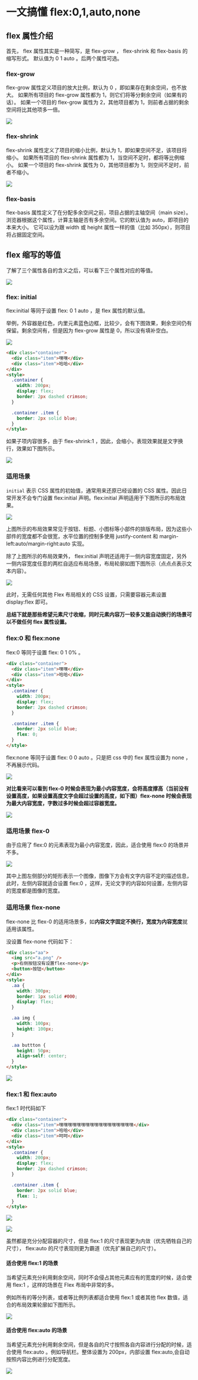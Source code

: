 # 一文搞懂 flex:0,1,auto,none

## flex 属性介绍

首先， flex 属性其实是一种简写，是 flex-grow ， flex-shrink 和 flex-basis 的缩写形式。 默认值为 0 1 auto 。后两个属性可选。

### flex-grow

flex-grow 属性定义项目的放大比例，默认为 0 ，即如果存在剩余空间，也不放大。
如果所有项目的 flex-grow 属性都为 1，则它们将等分剩余空间（如果有的话）。
如果一个项目的 flex-grow 属性为 2，其他项目都为 1，则前者占据的剩余空间将比其他项多一倍。

![](../public/front-end-engineering/2024-04-15-16-29-04.png)

### flex-shrink

flex-shrink 属性定义了项目的缩小比例，默认为 1，即如果空间不足，该项目将缩小。
如果所有项目的 flex-shrink 属性都为 1，当空间不足时，都将等比例缩小。
如果一个项目的 flex-shrink 属性为 0，其他项目都为 1，则空间不足时，前者不缩小。

![](../public/front-end-engineering/2024-04-15-16-29-22.png)

### flex-basis

flex-basis 属性定义了在分配多余空间之前，项目占据的主轴空间（main size）。
浏览器根据这个属性，计算主轴是否有多余空间。它的默认值为 auto，即项目的本来大小。
它可以设为跟 width 或 height 属性一样的值（比如 350px），则项目将占据固定空间。

## flex 缩写的等值

了解了三个属性各自的含义之后，可以看下三个属性对应的等值。

![](../public/front-end-engineering/2024-04-15-16-30-16.png)

### flex: initial

flex:initial 等同于设置 flex: 0 1 auto ，是 flex 属性的默认值。

举例，外容器是红色，内里元素蓝色边框，比较少，会有下图效果，剩余空间仍有保留。剩余空间有，但是因为 flex-grow 属性是 0，所以没有填补空白。

![](../public/front-end-engineering/2024-04-15-16-32-00.png)

```html
<div class="container">
  <div class="item">嘿嘿</div>
  <div class="item">哈哈</div>
</div>
<style>
  .container {
    width: 200px;
    display: flex;
    border: 2px dashed crimson;
  }

  .container .item {
    border: 2px solid blue;
  }
</style>
```

如果子项内容很多，由于 flex-shrink:1 ，因此，会缩小，表现效果就是文字换行，效果如下图所示。

![](../public/front-end-engineering/2024-04-15-16-32-46.png)

### 适用场景

`initial` 表示 CSS 属性的初始值，通常用来还原已经设置的 CSS 属性。因此日常开发不会专门设置 flex:initial 声明。flex:initial 声明适用于下图所示的布局效果。

![](../public/front-end-engineering/2024-04-15-16-33-30.png)

上图所示的布局效果常见于按钮、标题、小图标等小部件的排版布局，因为这些小部件的宽度都不会很宽，水平位置的控制多使用 justify-content 和 margin-left:auto/margin-right:auto 实现。

除了上图所示的布局效果外， flex:initial 声明还适用于一侧内容宽度固定，另外一侧内容宽度任意的两栏自适应布局场景，布局轮廓如图下图所示（点点点表示文本内容）。

![](../public/front-end-engineering/2024-04-15-16-34-19.png)

此时，无需任何其他 Flex 布局相关的 CSS 设置，只需要容器元素设置 display:flex 即可。

**总结下就是那些希望元素尺寸收缩，同时元素内容万一较多又能自动换行的场景可以不做任何 flex 属性设置。**

### flex:0 和 flex:none

flex:0 等同于设置 flex: 0 1 0% 。

```html
<div class="container">
  <div class="item">嘿嘿</div>
  <div class="item">哈哈</div>
</div>
<style>
  .container {
    width: 200px;
    display: flex;
    border: 2px dashed crimson;
  }

  .container .item {
    border: 2px solid blue;
    flex: 0;
  }
</style>
```

flex:none 等同于设置 flex: 0 0 auto 。只是把 css 中的 flex 属性设置为 none ，不再展示代码。

![](../public/front-end-engineering/2024-04-15-16-37-04.png)

**对比看来可以看到 flex-0 时候会表现为最小内容宽度，会将高度撑高（当前没有设置高度，如果设置高度文字会超过设置的高度，如下图）flex-none 时候会表现为最大内容宽度，字数过多时候会超过容器宽度。**

![](../public/front-end-engineering/2024-04-15-16-38-36.png)

### 适用场景 flex-0

由于应用了 flex:0 的元素表现为最小内容宽度，因此，适合使用 flex:0 的场景并不多。

![](../public/front-end-engineering/2024-04-15-16-38-54.png)

其中上图左侧部分的矩形表示一个图像，图像下方会有文字内容不定的描述信息，此时，左侧内容就适合设置 flex:0 ，这样，无论文字的内容如何设置，左侧内容的宽度都是图像的宽度。

### 适用场景 flex-none

flex-none 比 flex-0 的适用场景多，如**内容文字固定不换行，宽度为内容宽度**就适用该属性。

没设置 flex-none 代码如下：

```html
<div class="aa">
  <img src="a.png" />
  <p>右侧按钮没有设置flex-none</p>
  <button>按钮</button>
</div>
<style>
  .aa {
    width: 300px;
    border: 1px solid #000;
    display: flex;
  }

  .aa img {
    width: 100px;
    height: 100px;
  }

  .aa buttton {
    height: 50px;
    align-self: center;
  }
</style>
```

![](../public/front-end-engineering/2024-04-15-16-40-03.png)

### flex:1 和 flex:auto

flex:1 时代码如下

```html
<div class="container">
  <div class="item">嘿嘿嘿嘿嘿嘿嘿嘿嘿嘿嘿嘿嘿嘿嘿嘿嘿</div>
  <div class="item">哈哈</div>
  <div class="item">呵呵</div>
</div>
<style>
  .container {
    width: 200px;
    display: flex;
    border: 2px dashed crimson;
  }

  .container .item {
    border: 2px solid blue;
    flex: 1;
  }
</style>
```

![](../public/front-end-engineering/2024-04-15-16-40-30.png)

![](../public/front-end-engineering/2024-04-15-16-40-38.png)

虽然都是充分分配容器的尺寸，但是 flex:1 的尺寸表现更为内敛（优先牺牲自己的尺寸）， flex:auto 的尺寸表现则更为霸道（优先扩展自己的尺寸）。

#### 适合使用 flex:1 的场景

当希望元素充分利用剩余空间，同时不会侵占其他元素应有的宽度的时候，适合使用 flex:1 ，这样的场景在 Flex 布局中非常的多。

例如所有的等分列表，或者等比例列表都适合使用 flex:1 或者其他 flex 数值，适合的布局效果轮廓如下图所示。

![](../public/front-end-engineering/2024-04-15-16-41-42.png)

#### 适合使用 flex:auto 的场景

当希望元素充分利用剩余空间，但是各自的尺寸按照各自内容进行分配的时候，适合使用 flex:auto 。例如导航栏。整体设置为 200px，内部设置 flex:auto,会自动按照内容比例进行分配宽度。

![](../public/front-end-engineering/2024-04-15-16-42-00.png)
